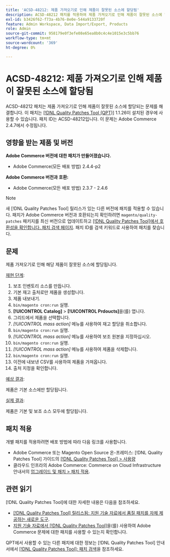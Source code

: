 ```yaml
---
title: 'ACSD-48212: 제품 가져오기로 인해 제품이 잘못된 소스에 할당됨'
description: ACSD-48212 패치를 적용하여 제품 가져오기로 인해 제품이 잘못된 소스에 할당되는 Adobe Commerce 문제를 해결합니다.
exl-id: b3426f62-f73a-4b76-8e0e-544a9133720f
feature: Admin Workspace, Data Import/Export, Products
role: Admin
source-git-commit: 958179e0f3efe08e65ea8b0c4c4e1015e3c5bb76
workflow-type: tm+mt
source-wordcount: '369'
ht-degree: 0%

---
```


# ACSD-48212: 제품 가져오기로 인해 제품이 잘못된 소스에 할당됨

ACSD-48212 패치는 제품 가져오기로 인해 제품이 잘못된 소스에 할당되는 문제를 해결합니다. 이 패치는 [[!DNL Quality Patches Tool (QPT)]](/help/announcements/adobe-commerce-announcements/magento-quality-patches-released-new-tool-to-self-serve-quality-patches.md) 1.1.26이 설치된 경우에 사용할 수 있습니다. 패치 ID는 ACSD-48212입니다. 이 문제는 Adobe Commerce 2.4.7에서 수정됩니다.

## 영향을 받는 제품 및 버전

**Adobe Commerce 버전에 대한 패치가 만들어졌습니다.**

* Adobe Commerce(모든 배포 방법) 2.4.4-p2

**Adobe Commerce 버전과 호환:**

* Adobe Commerce(모든 배포 방법) 2.3.7 - 2.4.6

>[!NOTE]
>
>새 [!DNL Quality Patches Tool] 릴리스가 있는 다른 버전에 패치를 적용할 수 있습니다. 패치가 Adobe Commerce 버전과 호환되는지 확인하려면 `magento/quality-patches` 패키지를 최신 버전으로 업데이트하고 [[!DNL Quality Patches Tool]에서 호환성을 확인합니다. 패치 검색 페이지](https://experienceleague.adobe.com/tools/commerce-quality-patches/index.html?lang=ko). 패치 ID를 검색 키워드로 사용하여 패치를 찾습니다.

## 문제

제품 가져오기로 인해 해당 제품이 잘못된 소스에 할당됩니다.

<u>재현 단계</u>:

1. 보조 인벤토리 소스를 만듭니다.
1. 기본 재고 출처로만 제품을 생성합니다.
1. 제품 내보내기.
1. `bin/magento cron:run` 실행.
1. **[!UICONTROL Catalog]** > **[!UICONTROL Prdoucts]**&#x200B;을(를) 엽니다.
1. 그리드에서 제품을 선택합니다.
1. *[!UICONTROL mass action]* 메뉴를 사용하여 재고 할당을 취소합니다.
1. `bin/magento cron:run` 실행.
1. *[!UICONTROL mass action]* 메뉴를 사용하여 보조 원본을 지정하십시오.
1. `bin/magento cron:run` 실행.
1. *[!UICONTROL mass action]* 메뉴를 사용하여 제품을 삭제합니다.
1. `bin/magento cron:run` 실행.
1. 이전에 내보낸 CSV를 사용하여 제품을 가져옵니다.
1. 출처 지정을 확인합니다.

<u>예상 결과</u>:

제품은 기본 소스에만 할당됩니다.

<u>실제 결과</u>:

제품은 기본 및 보조 소스 모두에 할당됩니다.

## 패치 적용

개별 패치를 적용하려면 배포 방법에 따라 다음 링크를 사용합니다.

* Adobe Commerce 또는 Magento Open Source 온-프레미스: [!DNL Quality Patches Tool] 가이드의 [[!DNL Quality Patches Tool] > 사용량](https://experienceleague.adobe.com/docs/commerce-operations/tools/quality-patches-tool/usage.html?lang=ko)
* 클라우드 인프라의 Adobe Commerce: Commerce on Cloud Infrastructure 안내서의 [업그레이드 및 패치 > 패치 적용](https://experienceleague.adobe.com/docs/commerce-cloud-service/user-guide/develop/upgrade/apply-patches.html?lang=ko).

## 관련 읽기

[!DNL Quality Patches Tool]에 대한 자세한 내용은 다음을 참조하세요.

* [[!DNL Quality Patches Tool] 릴리스됨: 지원 기술 자료에서 품질 패치를 자체 제공하는 새로운 도구](/help/announcements/adobe-commerce-announcements/magento-quality-patches-released-new-tool-to-self-serve-quality-patches.md).
* [지원 기술 자료에서  [!DNL Quality Patches Tool]](/help/support-tools/patches-available-in-qpt-tool/check-patch-for-magento-issue-with-magento-quality-patches.md)을(를) 사용하여 Adobe Commerce 문제에 대한 패치를 사용할 수 있는지 확인합니다.

QPT에서 사용할 수 있는 다른 패치에 대한 정보는 [!DNL Quality Patches Tool] 안내서에서 [[!DNL Quality Patches Tool]: 패치 검색](https://experienceleague.adobe.com/tools/commerce-quality-patches/index.html?lang=ko)을 참조하세요.
